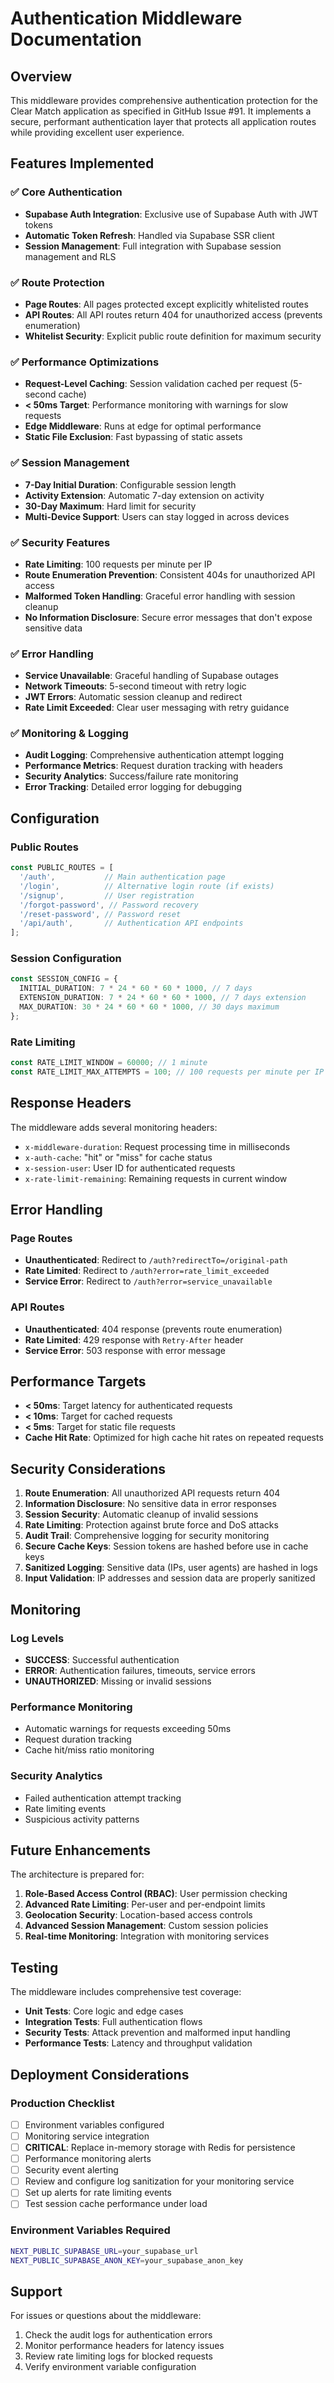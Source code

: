 # Authentication Middleware Documentation

## Overview

This middleware provides comprehensive authentication protection for the Clear Match application as specified in GitHub Issue #91. It implements a secure, performant authentication layer that protects all application routes while providing excellent user experience.

## Features Implemented

### ✅ Core Authentication
- **Supabase Auth Integration**: Exclusive use of Supabase Auth with JWT tokens
- **Automatic Token Refresh**: Handled via Supabase SSR client
- **Session Management**: Full integration with Supabase session management and RLS

### ✅ Route Protection
- **Page Routes**: All pages protected except explicitly whitelisted routes
- **API Routes**: All API routes return 404 for unauthorized access (prevents enumeration)
- **Whitelist Security**: Explicit public route definition for maximum security

### ✅ Performance Optimizations
- **Request-Level Caching**: Session validation cached per request (5-second cache)
- **< 50ms Target**: Performance monitoring with warnings for slow requests
- **Edge Middleware**: Runs at edge for optimal performance
- **Static File Exclusion**: Fast bypassing of static assets

### ✅ Session Management
- **7-Day Initial Duration**: Configurable session length
- **Activity Extension**: Automatic 7-day extension on activity
- **30-Day Maximum**: Hard limit for security
- **Multi-Device Support**: Users can stay logged in across devices

### ✅ Security Features
- **Rate Limiting**: 100 requests per minute per IP
- **Route Enumeration Prevention**: Consistent 404s for unauthorized API access
- **Malformed Token Handling**: Graceful error handling with session cleanup
- **No Information Disclosure**: Secure error messages that don't expose sensitive data

### ✅ Error Handling
- **Service Unavailable**: Graceful handling of Supabase outages
- **Network Timeouts**: 5-second timeout with retry logic
- **JWT Errors**: Automatic session cleanup and redirect
- **Rate Limit Exceeded**: Clear user messaging with retry guidance

### ✅ Monitoring & Logging
- **Audit Logging**: Comprehensive authentication attempt logging
- **Performance Metrics**: Request duration tracking with headers
- **Security Analytics**: Success/failure rate monitoring
- **Error Tracking**: Detailed error logging for debugging

## Configuration

### Public Routes
```typescript
const PUBLIC_ROUTES = [
  '/auth',           // Main authentication page
  '/login',          // Alternative login route (if exists)
  '/signup',         // User registration
  '/forgot-password', // Password recovery
  '/reset-password', // Password reset
  '/api/auth',       // Authentication API endpoints
];
```

### Session Configuration
```typescript
const SESSION_CONFIG = {
  INITIAL_DURATION: 7 * 24 * 60 * 60 * 1000, // 7 days
  EXTENSION_DURATION: 7 * 24 * 60 * 60 * 1000, // 7 days extension
  MAX_DURATION: 30 * 24 * 60 * 60 * 1000, // 30 days maximum
};
```

### Rate Limiting
```typescript
const RATE_LIMIT_WINDOW = 60000; // 1 minute
const RATE_LIMIT_MAX_ATTEMPTS = 100; // 100 requests per minute per IP
```

## Response Headers

The middleware adds several monitoring headers:

- `x-middleware-duration`: Request processing time in milliseconds
- `x-auth-cache`: "hit" or "miss" for cache status
- `x-session-user`: User ID for authenticated requests
- `x-rate-limit-remaining`: Remaining requests in current window

## Error Handling

### Page Routes
- **Unauthenticated**: Redirect to `/auth?redirectTo=/original-path`
- **Rate Limited**: Redirect to `/auth?error=rate_limit_exceeded`
- **Service Error**: Redirect to `/auth?error=service_unavailable`

### API Routes
- **Unauthenticated**: 404 response (prevents route enumeration)
- **Rate Limited**: 429 response with `Retry-After` header
- **Service Error**: 503 response with error message

## Performance Targets

- **< 50ms**: Target latency for authenticated requests
- **< 10ms**: Target for cached requests
- **< 5ms**: Target for static file requests
- **Cache Hit Rate**: Optimized for high cache hit rates on repeated requests

## Security Considerations

1. **Route Enumeration**: All unauthorized API requests return 404
2. **Information Disclosure**: No sensitive data in error responses
3. **Session Security**: Automatic cleanup of invalid sessions
4. **Rate Limiting**: Protection against brute force and DoS attacks
5. **Audit Trail**: Comprehensive logging for security monitoring
6. **Secure Cache Keys**: Session tokens are hashed before use in cache keys
7. **Sanitized Logging**: Sensitive data (IPs, user agents) are hashed in logs
8. **Input Validation**: IP addresses and session data are properly sanitized

## Monitoring

### Log Levels
- **SUCCESS**: Successful authentication
- **ERROR**: Authentication failures, timeouts, service errors
- **UNAUTHORIZED**: Missing or invalid sessions

### Performance Monitoring
- Automatic warnings for requests exceeding 50ms
- Request duration tracking
- Cache hit/miss ratio monitoring

### Security Analytics
- Failed authentication attempt tracking
- Rate limiting events
- Suspicious activity patterns

## Future Enhancements

The architecture is prepared for:

1. **Role-Based Access Control (RBAC)**: User permission checking
2. **Advanced Rate Limiting**: Per-user and per-endpoint limits
3. **Geolocation Security**: Location-based access controls
4. **Advanced Session Management**: Custom session policies
5. **Real-time Monitoring**: Integration with monitoring services

## Testing

The middleware includes comprehensive test coverage:

- **Unit Tests**: Core logic and edge cases
- **Integration Tests**: Full authentication flows
- **Security Tests**: Attack prevention and malformed input handling
- **Performance Tests**: Latency and throughput validation

## Deployment Considerations

### Production Checklist
- [ ] Environment variables configured
- [ ] Monitoring service integration
- [ ] **CRITICAL**: Replace in-memory storage with Redis for persistence
- [ ] Performance monitoring alerts
- [ ] Security event alerting
- [ ] Review and configure log sanitization for your monitoring service
- [ ] Set up alerts for rate limiting events
- [ ] Test session cache performance under load

### Environment Variables Required
```bash
NEXT_PUBLIC_SUPABASE_URL=your_supabase_url
NEXT_PUBLIC_SUPABASE_ANON_KEY=your_supabase_anon_key
```

## Support

For issues or questions about the middleware:
1. Check the audit logs for authentication errors
2. Monitor performance headers for latency issues
3. Review rate limiting logs for blocked requests
4. Verify environment variable configuration
